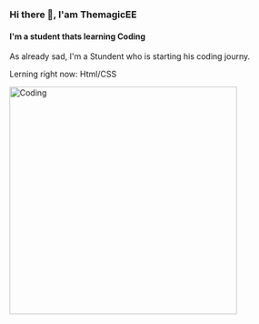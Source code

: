 ### Hi there 👋, I'am ThemagicEE
#### I'm a student thats learning Coding
As already sad, I'm a Stundent who is starting his coding journy.

Lerning right now: Html/CSS

<img align="left" alt="Coding" width="400" src="https://media.tenor.com/i3lImBg2UEQAAAAd/scaler-create-impact.gif">







